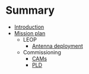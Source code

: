 # Summary

* [Introduction](README.md)
* [Mission plan](mission_plan/index.md)
    * LEOP
        * [Antenna deployment](mission_plan/leop/antenna_deployment_procedure.md)
    * Commissioning
        * [CAMs](mission_plan/commissioning/cams.md)
        * [PLD](mission_plan/commissioning/pld.md)

